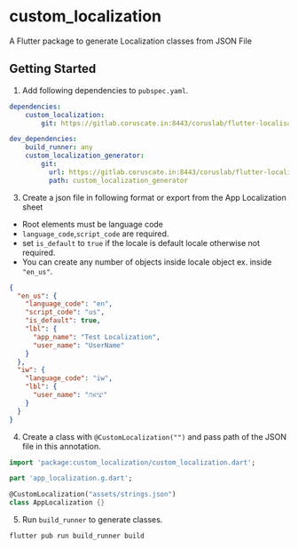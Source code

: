 # custom_localization

A Flutter package to generate Localization classes from JSON File

## Getting Started

1. Add following dependencies to `pubspec.yaml`.

```yaml
dependencies:
    custom_localization:
        git: https://gitlab.coruscate.in:8443/coruslab/flutter-localisation.git

dev_dependencies:
    build_runner: any
    custom_localization_generator:
        git:
          url: https://gitlab.coruscate.in:8443/coruslab/flutter-localisation.git
          path: custom_localization_generator
```

3. Create a json file in following format or export from the App Localization sheet

- Root elements must be language code
- ``language_code``,``script_code``  are required.
- set ``is_default`` to ``true`` if the locale is default locale otherwise not required.
- You can create any number of objects inside locale object ex. inside ```"en_us"```. 

```json
{
  "en_us": {
    "language_code": "en",
    "script_code": "us",
    "is_default": true,
    "lbl": {
      "app_name": "Test Localization",
      "user_name": "UserName"
    }
  },
  "iw": {
    "language_code": "iw",
    "lbl": {
      "user_name": "יציאה"
    }
  }
}
```

4. Create a class with ``@CustomLocalization("")`` and pass path of the JSON file in this annotation.

```dart
import 'package:custom_localization/custom_localization.dart';

part 'app_localization.g.dart';

@CustomLocalization("assets/strings.json")
class AppLocalization {}

```

5. Run ``build_runner`` to generate classes.

```shell script
flutter pub run build_runner build 
```